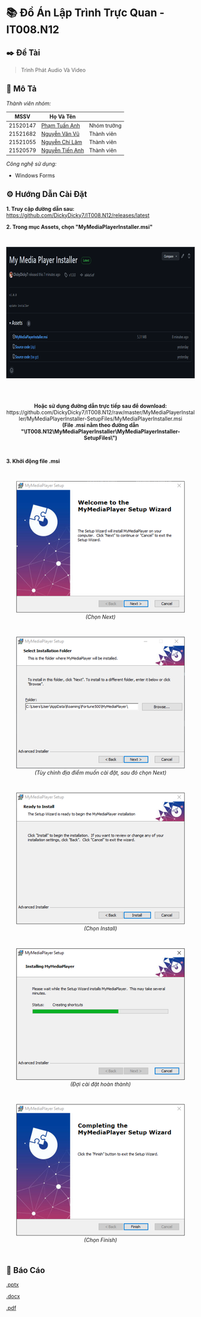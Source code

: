 # 📚 Đồ Án Lập Trình Trực Quan - IT008.N12

## ✒️ Đề Tài

> Trình Phát Audio Và Video

## 📄 Mô Tả

*Thành viên nhóm:*

| MSSV | Họ Và Tên |   |
| ---- | --------- | - |
| 21520147 | [Phạm Tuấn Anh](https://github.com/DickyDicky7)  | Nhóm trưởng |
| 21521682 | [Nguyễn Văn Vũ](https://github.com/JustVvu)      | Thành viên  |
| 21521055 | [Nguyễn Chí Lâm](https://github.com/Loading1369) | Thành viên  |
| 21520579 | [Nguyễn Tiến Anh](https://github.com/4nh3k)      | Thành viên  |

*Công nghệ sử dụng:*
- Windows Forms

## ⚙️ Hướng Dẫn Cài Đặt

**1. Truy cập đường dẫn sau:** https://github.com/DickyDicky7/IT008.N12/releases/latest

**2. Trong mục Assets, chọn "MyMediaPlayerInstaller.msi"**

<br/>
<p align="center">
  <img src="https://github.com/DickyDicky7/IT008.N12/blob/master/README/SETUPGUIDE/0.png?raw=true" width="800" height="350" />
</p>
<br/>

<br/>
<p align="center">
  <b>Hoặc sử dụng đường dẫn trực tiếp sau để download:</b>
  https://github.com/DickyDicky7/IT008.N12/raw/master/MyMediaPlayerInstaller/MyMediaPlayerInstaller-SetupFiles/MyMediaPlayerInstaller.msi
  <br/>
  <b>(File .msi nằm theo đường dẫn "\IT008.N12\MyMediaPlayerInstaller\MyMediaPlayerInstaller-SetupFiles\")</b>
</p>
<br/>

**3. Khởi động file .msi**

<br/>
<p align="center">
  <img src="https://github.com/DickyDicky7/IT008.N12/blob/master/README/SETUPGUIDE/1.png?raw=true" width="450" height="350" />
  <br/>
  <i>(Chọn Next)</i>
</p>
<br/>
<p align="center">
  <img src="https://github.com/DickyDicky7/IT008.N12/blob/master/README/SETUPGUIDE/2.png?raw=true" width="450" height="350" />
  <br/>
  <i>(Tùy chỉnh địa điểm muốn cài đặt, sau đó chọn Next)</i>
</p>
<br/>
<p align="center">
  <img src="https://github.com/DickyDicky7/IT008.N12/blob/master/README/SETUPGUIDE/3.png?raw=true" width="450" height="350" />
  <br/>
  <i>(Chọn Install)</i>
</p>
<br/>
<p align="center">
  <img src="https://github.com/DickyDicky7/IT008.N12/blob/master/README/SETUPGUIDE/4.png?raw=true" width="450" height="350" />
  <br/>
  <i>(Đợi cài đặt hoàn thành)</i>
</p>
<br/>
<p align="center">
  <img src="https://github.com/DickyDicky7/IT008.N12/blob/master/README/SETUPGUIDE/5.png?raw=true" width="450" height="350" />
  <br/>
  <i>(Chọn Finish)</i>
</p>
<br/>

##  📝 Báo Cáo

[.pptx](https://github.com/DickyDicky7/IT008.N12/raw/master/README/REPORT/B%C3%A1o%20c%C3%A1o%20L%E1%BA%ADp%20Tr%C3%ACnh%20Tr%E1%BB%B1c%20Quan.pptx)

[.docx](https://github.com/DickyDicky7/IT008.N12/raw/master/README/REPORT/B%C3%A1o%20c%C3%A1o%20L%E1%BA%ADp%20Tr%C3%ACnh%20Tr%E1%BB%B1c%20Quan.docx)

[.pdf](https://github.com/DickyDicky7/IT008.N12/raw/master/README/REPORT/B%C3%A1o%20c%C3%A1o%20L%E1%BA%ADp%20Tr%C3%ACnh%20Tr%E1%BB%B1c%20Quan.pdf)
